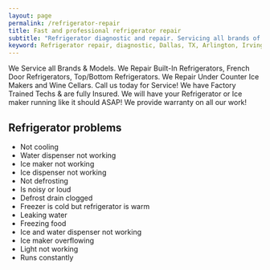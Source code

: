 ```yaml
---
layout: page
permalink: /refrigerator-repair
title: Fast and professional refrigerator repair
subtitle: "Refrigerator diagnostic and repair. Servicing all brands of refrigerators. We work in Dallas, TX and surrounding areas."
keyword: Refrigerator repair, diagnostic, Dallas, TX, Arlington, Irving, Denton, Lewisville, Plano, Carrollton, Frisco, Keller, Grapevine, Bedford, Euless, Southlake, Lake Dallas, Roanoke, Argyle, Hebron, Richardson, Corinth, Lantana, Copper Canyon, Highland Village, Double Oak, Watauga, Melody Hills, Richland Hills, North Richland Hills, Haltom City, Blue Mound
---
```


We Service all Brands & Models. We Repair Built-In Refrigerators, French Door Refrigerators, Top/Bottom Refrigerators. We Repair Under Counter Ice Makers and Wine Cellars. Call us today for Service! We have Factory Trained Techs & are fully Insured. We will have your Refrigerator or Ice maker running like it should ASAP! We provide warranty on all our work!

## Refrigerator problems

- Not cooling
- Water dispenser not working
- Ice maker not working
- Ice dispenser not working
- Not defrosting
- Is noisy or loud
- Defrost drain clogged
- Freezer is cold but refrigerator is warm
- Leaking water
- Freezing food
- Ice and water dispenser not working
- Ice maker overflowing
- Light not working
- Runs constantly